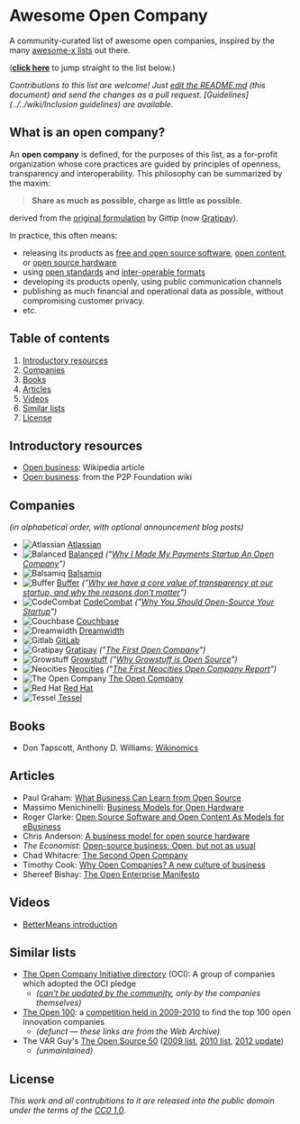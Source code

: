 # Awesome Open Company
A community-curated list of awesome open companies,
inspired by the many [awesome-x lists](https://github.com/emijrp/awesome-awesome) out there.

(**[click here](#companies)** to jump straight to the list below.)

*Contributions to this list are welcome! Just [edit the README.md](../../edit/master/README.md) (this document) and send the changes as a pull request. [Guidelines](../../wiki/Inclusion guidelines) are available.*

## What is an open company?

An **open company** is defined, for the purposes of this list, as a for-profit organization whose core practices are guided by principles of openness, transparency and interoperability. This philosophy can be summarized by the maxim:

> **Share as much as possible, charge as little as possible.**

derived from the [original formulation](http://blog.gittip.com/post/26350459746/the-first-open-company/) by Gittip (now [Gratipay](http://gratipay.com)).

In practice, this often means:
- releasing its products as
  [free and open source software](https://en.wikipedia.org/wiki/Free_and_open-source_software),
  [open content](https://en.wikipedia.org/wiki/Free_content),
  or [open source hardware](https://en.wikipedia.org/wiki/Open-source_hardware)
- using [open standards](https://en.wikipedia.org/wiki/Open_standard)
  and [inter-operable formats](https://en.wikipedia.org/wiki/Interoperability)
- developing its products openly, using public communication channels
- publishing as much financial and operational data as possible, without compromising customer privacy.
- etc.

## Table of contents
1. [Introductory resources](#introductory-resources)
2. [Companies](#companies)
3. [Books](#books)
4. [Articles](#articles) 
5. [Videos](#videos)
6. [Similar lists](#similar-lists)
7. [License](#license)

## Introductory resources
- [Open business](https://en.wikipedia.org/wiki/Open_business): Wikipedia article
- [Open business](http://p2pfoundation.net/Open_Business): from the P2P Foundation wiki
 
## Companies
*(in alphabetical order, with optional announcement blog posts)*
- ![Atlassian](http://www.google.com/s2/favicons?domain=atlassian.com)
  [Atlassian](https://www.atlassian.com/company/about/values)
- ![Balanced](http://www.google.com/s2/favicons?domain=balancedpayments.com)
  [Balanced](https://www.balancedpayments.com/open)
  *("[Why I Made My Payments Startup An Open Company](http://www.fastcolabs.com/3008944/open-company/why-i-made-my-payments-startup-an-open-company)")*
- ![Balsamiq](http://www.google.com/s2/favicons?domain=balsamiq.com)
  [Balsamiq](https://balsamiq.com/company/#goodcitizen)
- ![Buffer](http://www.google.com/s2/favicons?domain=buffer.com)
  [Buffer](https://buffer.com/transparency)
  *("[Why we have a core value of transparency at our startup, and why the reasons don't matter](http://joel.is/why-we-have-a-core-value-of-transparency-at-our-startup/)")*
- ![CodeCombat](http://www.google.com/s2/favicons?domain=codecombat.com/)
  [CodeCombat](http://codecombat.com/legal)
  *("[Why You Should Open-Source Your Startup](http://blog.codecombat.com/why-you-should-open-source-your-startup)")*
- ![Couchbase](http://www.google.com/s2/favicons?domain=couchbase.com)
  [Couchbase](http://www.couchbase.com/open-source)
- ![Dreamwidth](http://www.google.com/s2/favicons?domain=dreamwidth.org)
  [Dreamwidth](http://www.dreamwidth.org/about)
- ![Gitlab](http://www.google.com/s2/favicons?domain=gitlab.com)
  [GitLab](https://about.gitlab.com/about/)
- ![Gratipay](http://www.google.com/s2/favicons?domain=gratipay.com)
  [Gratipay](http://inside.gratipay.com/big-picture/welcome)
  *("[The First Open Company](http://blog.gittip.com/post/26350459746/the-first-open-company/)")*
- ![Growstuff](http://growstuff.org/assets/favicon-2f083c214b9adaf9e2ce78bcd532e4c9.ico)
  [Growstuff](http://wiki.growstuff.org/index.php/Values)
  *("[Why Growstuff is Open Source](http://blog.growstuff.org/2013/02/20/why-growstuff-is-open-source/)")*
- ![Neocities](http://www.google.com/s2/favicons?domain=neocities.org)
  [Neocities](https://neocities.org/stats)
  *("[The First Neocities Open Company Report](https://neocities.org/blog/open-company-progress-report-2014)")*
- ![The Open Company](http://www.google.com/s2/favicons?domain=theopencompany.net)
  [The Open Company](http://theopencompany.net/pages/about-us)
- ![Red Hat](http://www.google.com/s2/favicons?domain=redhat.com)
  [Red Hat](http://jobs.redhat.com/life-at-red-hat/our-culture/)
- ![Tessel](http://i.imgur.com/Xe9AYlw.png)
  [Tessel](https://tessel.io/opensource)

## Books
- Don Tapscott, Anthony D. Williams: [Wikinomics](https://en.wikipedia.org/wiki/Wikinomics)

## Articles
- Paul Graham: [What Business Can Learn from Open Source](http://www.paulgraham.com/opensource.html)
- Massimo Menichinelli: [Business Models for Open Hardware](http://www.openp2pdesign.org/2011/open-design/business-models-for-open-hardware/)
- Roger Clarke: [Open Source Software and Open Content As Models for eBusiness](http://www.rogerclarke.com/EC/Bled04.html)
- Chris Anderson: [A business model for open source hardware](http://www.longtail.com/the_long_tail/2009/01/a-business-mode.html)
- *The Economist*: [Open-source business: Open, but not as usual](http://www.economist.com/node/5624944)
- Chad Whitacre: [The Second Open Company](https://medium.com/gratipay-blog/the-second-open-company-4cbab7ca1a47)
- Timothy Cook: [Why Open Companies? A new culture of business](https://medium.com/open-companies/why-open-companies-fdb74d1b4f0f)
- Shereef Bishay: [The Open Enterprise Manifesto](http://wayback.archive.org/web/20120415110215/http://bettermeans.org/front/learn-more/open-enterprise-manifesto/)

## Videos
- [BetterMeans introduction](https://www.youtube.com/watch?v=MAlnMWlvw9g)

## Similar lists
- [The Open Company Initiative directory](http://www.opencompany.org/directory/) (OCI):
  A group of companies which adopted the OCI pledge
  - *([can't be updated by the community](https://github.com/opencompany/www.opencompany.org/issues/103), only by the companies themselves)*
- [The Open 100](http://wayback.archive.org/web/20110824041839/http://www.openbusiness.cc/category/directory/openbusiness/): a [competition held in 2009-2010](http://wayback.archive.org/web/20120727175118/http://www.openbusiness.cc/open100/about/) to find the top 100 open innovation companies
  - *(defunct — these links are from the Web Archive)*
- The VAR Guy's [The Open Source 50](http://thevarguy.com/var-guy/var-guys-open-source-50) ([2009 list](http://wayback.archive.org/web/20121118155240/http://www.thevarguy.com/the-open-source-50/the-open-source-50-listed-a-to-z/), [2010 list](http://wayback.archive.org/web/20120509194329/http://www.thevarguy.com/the-open-source-50/the-open-source-50-a-to-z-2010-edition/), [2012 update](http://thevarguy.com/open-source-application-software-companies/top-50-open-source-companies-where-are-they-now))
  - *(unmaintained)*

## License
*This work and all contrubitions to it are released into the public domain under the terms of the [CC0 1.0](https://creativecommons.org/publicdomain/zero/1.0/).*
